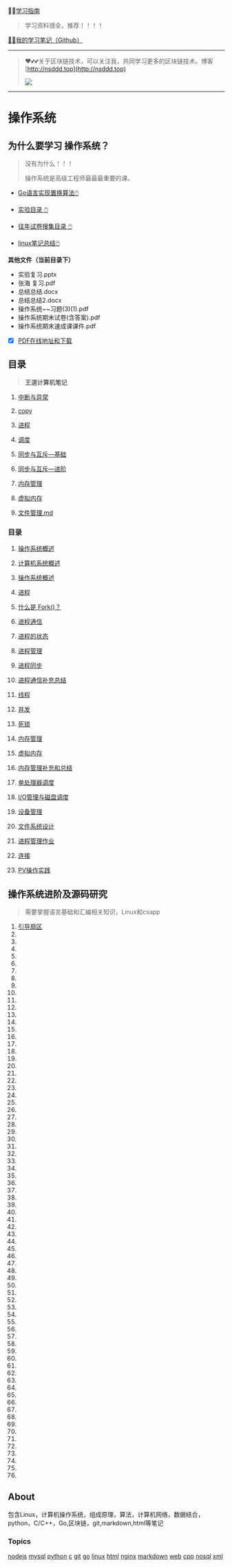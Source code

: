 😶‍🌫️[学习指南](https://github.com/3293172751/os)

>   学习资料很全，推荐！！！！

[😶‍🌫️我的学习笔记（Github）](https://github.com/3293172751/Block_Chain)

---

>   ❤️💕💕关于区块链技术，可以关注我，共同学习更多的区块链技术。博客[http://nsddd.top](http://nsddd.top)
>
>   <a href="https://wakatime.com/@3293172751/projects/hngzsvjxqc?start=2022-03-30&end=2022-04-05" title="我的区块链代码时长"> <img src="https://wakatime.com/badge/user/c445b3c6-a2bc-43a2-a24a-0828a17244b4/project/79cf7f10-4f61-42b7-92a8-dfc71cb99f4c.svg"> </a>

---

# 操作系统

## 为什么要学习 操作系统？

> 没有为什么！！！
>
> 操作系统是高级工程师最最最重要的课。

+ [Go语言实现置换算法🖱️ ](GO实现置换算法/README.md)

+ [实验目录 🖱️](实验/README.md)

+ [往年试卷搜集目录 🖱️](试卷/README.md)

+ [linux笔记总结🖱️ ](linux/README.md)

**其他文件（当前目录下）**

- 实验复习.pptx
- 张海 复习.pdf
- 总结总结.docx
- 总结总结2.docx
- 操作系统~~习题(3)(1).pdf
- 操作系统期末试卷(含答案).pdf
- 操作系统期末速成课课件.pdf

+ [x] [PDF在线地址和下载](https://maifile.cn/dec/d84489405529@doc)

## 目录

> **王道计算机笔记**

 1. [中断与异常](markdown/1_中断与异常.md)
 2. [copy](markdown/7_copy.md)

 3. [进程](markdown/3_进程.md.md)
 4. [调度](markdown/4_调度.md)

 5. [同步与互斥—基础](markdown/5_同步与互斥_基础.md)

 6. [同步与互斥—进阶](markdown/6_同步与互斥_进阶.md)

 7. [内存管理](markdown/7_内存管理.md)

 8. [虚拟内存](markdown/8_虚拟内存.md)

 9. [文件管理.md](markdown/9_文件管理.md)



### 目录

  1. [操作系统概述](markdown/1.md)

  2. [计算机系统概述](markdown/2.md)

  3. [操作系统概述](markdown/3.md)

  4. [进程](markdown/4.md)

   5. [什么是 Fork()？](markdown/5.md)

  6. [进程通信](markdown/6.md)

  7. [进程的状态](markdown/7.md)

  8. [进程管理](markdown/8.md)

  9. [进程同步](markdown/9.md)

  10. [进程通信补充总结](markdown/10.md)

  11. [线程](markdown/11.md)

  12. [并发](markdown/12.md)

  13. [死锁](markdown/13.md)

  14. [内存管理](markdown/14.md)

  15. [虚拟内存](markdown/15.md)

  16. [内存管理补充和总结](markdown/16.md)

  17. [单处理器调度](markdown/18.md)

  18. [I/O管理与磁盘调度](markdown/19.md)

  19. [设备管理](markdown/20.md)

  20. [文件系统设计](markdown/21.md)

  21. [进程管理作业](markdown/17.md)

  22. [连接](markdown/22.md)

  23. [PV操作实践](markdown/23.md)



## 操作系统进阶及源码研究

> 需要掌握语言基础和汇编相关知识，Linux和csapp

  1. [引导扇区](markdown/24.md)
  2. [](markdown/25.md)
  3. [](markdown/26.md)
  4. [](markdown/27.md)
  5. [](markdown/28.md)
  6. [](markdown/29.md)
  7. [](markdown/30.md)
  8. [](markdown/31.md)
  9. [](markdown/32.md)
  10. [](markdown/33.md)
  11. [](markdown/34.md)
  12. [](markdown/35.md)
  13. [](markdown/36.md)
  14. [](markdown/37.md)
  15. [](markdown/38.md)
  16. [](markdown/39.md)
  17. [](markdown/40.md)
  18. [](markdown/41.md)
  19. [](markdown/42.md)
  20. [](markdown/43.md)
  21. [](markdown/44.md)
  22. [](markdown/45.md)
  23. [](markdown/46.md)
  24. [](markdown/47.md)
  25. [](markdown/48.md)
  26. [](markdown/49.md)
  27. [](markdown/50.md)
  28. [](markdown/51.md)
  29. [](markdown/52.md)
  30. [](markdown/53.md)
  31. [](markdown/54.md)
  32. [](markdown/55.md)
  33. [](markdown/56.md)
  34. [](markdown/57.md)
  35. [](markdown/58.md)
  36. [](markdown/59.md)
  37. [](markdown/60.md)
  38. [](markdown/61.md)
  39. [](markdown/62.md)
  40. [](markdown/63.md)
  41. [](markdown/64.md)
  42. [](markdown/65.md)
  43. [](markdown/66.md)
  44. [](markdown/67.md)
  45. [](markdown/68.md)
  46. [](markdown/69.md)
  47. [](markdown/70.md)
  48. [](markdown/71.md)
  49. [](markdown/72.md)
  50. [](markdown/73.md)
  51. [](markdown/74.md)
  52. [](markdown/75.md)
  53. [](markdown/76.md)
  54. [](markdown/77.md)
  55. [](markdown/78.md)
  56. [](markdown/79.md)
  57. [](markdown/80.md)
  58. [](markdown/81.md)
  59. [](markdown/82.md)
  60. [](markdown/83.md)
  61. [](markdown/84.md)
  62. [](markdown/85.md)
  63. [](markdown/86.md)
  64. [](markdown/87.md)
  65. [](markdown/88.md)
  66. [](markdown/89.md)
  67. [](markdown/90.md)
  68. [](markdown/91.md)
  69. [](markdown/92.md)
  70. [](markdown/93.md)
  71. [](markdown/94.md)
  72. [](markdown/95.md)
  73. [](markdown/96.md)
  74. [](markdown/97.md)
  75. [](markdown/98.md)
  76. [](markdown/99.md)

## About

包含Linux，计算机操作系统，组成原理，算法，计算机网络，数据结合，python，C/C++，Go,区块链，git,markdown,html等笔记

### Topics

[nodejs](https://github.com/topics/nodejs) [mysql](https://github.com/topics/mysql) [python](https://github.com/topics/python) [c](https://github.com/topics/c) [git](https://github.com/topics/git) [go](https://github.com/topics/go) [linux](https://github.com/topics/linux) [html](https://github.com/topics/html) [nginx](https://github.com/topics/nginx) [markdown](https://github.com/topics/markdown) [web](https://github.com/topics/web) [cpp](https://github.com/topics/cpp) [nosql](https://github.com/topics/nosql) [xml](https://github.com/topics/xml)
